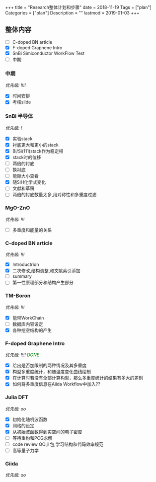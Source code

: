 +++
title = "Research整体计划和步骤"
date = 2018-11-19
Tags = ["plan"]
Categories = ["plan"]
Description = ""
lastmod = 2019-01-03
+++

## 整体内容

- [ ] C-doped BN article
- [x] F-doped Graphene Intro
- [x] SnBi Simiconductor WorkFlow Test
- [ ] 中期

### 中期
*优先级: !!!!*

- [x] 时间安排
- [x] 考核slide

### SnBi 半导体
*优先级: !*

- [x] 实验stack
- [x] 衬底更大和更小的stack
- [x] Bi/Si(111)stack作为稳定相
- [x] stack时的位移
- [ ] 两倍的衬底
- [ ] 换衬底
- [ ] 能隙大小查看
- [x] 随SiH化学式变化
- [ ] 文献和草稿
- [ ] 两倍的衬底数量太多,用对称性和多重度过滤.

### MgO-ZnO
*优先级: !!!*

- [ ] 多重度和能量的关系


### C-doped BN article
*优先级: !!!*

- [x] Introductrion
- [x] 二次修改,结构调整,和文献索引添加
- [ ] summary
- [ ] 第一性原理部分和结构产生部分

### TM-Boron
*优先级: !!!*

- [x] 能带WorkChain
- [ ] 数据库内容设定
- [x] 各种挖空结构的产生

### F-doped Graphene Intro
*优先级: !!!!* <span style="color:green">*DONE*</span>

- [x] 给出是否加限制的两种情况及其多重度
- [x] 构型多重度统计，和随温度变化曲线绘制
- [x] 在计算时若没有全部计算构型，那么多重度统计的结果有多大的差别
- [x] 如何将多重度信息在Aiida Workflow中加入??

### Julia DFT
*优先级: oo*

- [x] 初始化随机波函数
- [x] 网格的设定
- [x] 从初始波函数得到实空间的电子密度
- [ ] 等待重构和PCG求解
- [ ] code review QO.jl 包,学习结构和代码效率规范
- [ ] 高等量子力学

### Giida
*优先级: oo*
